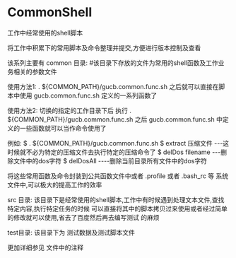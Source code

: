 # CommonShell
工作中经常使用的shell脚本

将工作中积累下的常用脚本及命令整理并提交,方便进行版本控制及查看

该系列主要有
common 目录:
#该目录下存放的文件为常用的shell函数及工作业务相关的参数文件

使用方法1:
. ${COMMON_PATH}/gucb.common.func.sh
之后就可以直接在脚本中使用 gucb.common.func.sh 定义的一系列函数了

使用方法2:
切换的指定的工作目录下后
执行 . ${COMMON_PATH}/gucb.common.func.sh 
之后 gucb.common.func.sh 中定义的一些函数就可以当作命令使用了

例如:
$ . ${COMMON_PATH}/gucb.common.func.sh 
$ extract 压缩文件 ---这时候就不必为特定的压缩文件去执行特定的压缩命令了
$ delDos  filename  ---删除文件中的dos字符
$ delDosAll ----删除当前目录所有文件中的dos字符

将这些常用函数及命令封装到公共函数文件中或者 .profile 或者 .bash_rc 等
系统文件中,可以极大的提高工作的效率

src 目录:
该目录下是经常使用的shell脚本,工作中有时候遇到处理文本文件,查找特定内容,执行特定任务的时候
可以直接将其中的脚本拷贝过来使用或者经过简单的修改就可以使用,省去了百度然后再去编写测试
的麻烦

test目录:
该目录下为 测试数据及测试脚本文件

更加详细参见 文件中的注释
